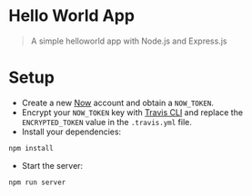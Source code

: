 # Hello World App

> A simple helloworld app with Node.js and Express.js

# Setup

- Create a new [Now](now.sh) account and obtain a `NOW_TOKEN`.
- Encrypt your `NOW_TOKEN` key with [Travis CLI](https://docs.travis-ci.com/user/environment-variables/#Encrypting-environment-variables) and replace the `ENCRYPTED_TOKEN` value in the `.travis.yml` file.
- Install your dependencies:
```bash
npm install
```

- Start the server:
```bash
npm run server
```
